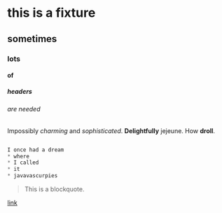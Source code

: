 # this is a fixture

## sometimes

### lots

#### of

##### headers

###### are needed

Impossibly *charming* and _sophisticated_. **Delightfully** jejeune. How __droll__.

```javascript

I once had a dream
* where
* I called
* it
* javavascurpies
```

> This is a blockquote.

[link](//madlib.biz)
